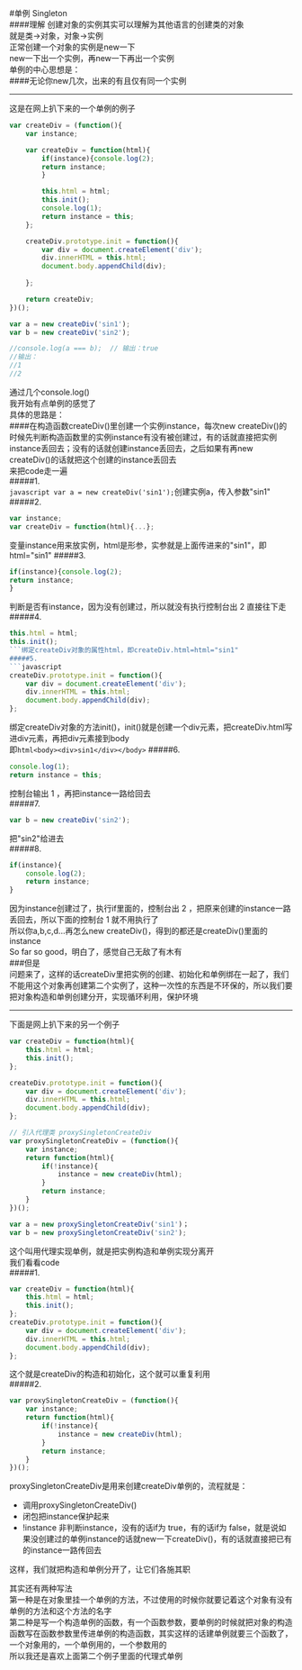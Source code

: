 #单例 Singleton  
####理解
创建对象的实例其实可以理解为其他语言的创建类的对象  
就是类->对象，对象->实例  
正常创建一个对象的实例是new一下  
new一下出一个实例，再new一下再出一个实例  
单例的中心思想是：  
####无论你new几次，出来的有且仅有同一个实例  
****
这是在网上扒下来的一个单例的例子
```javascript
var createDiv = (function(){
	var instance;

	var createDiv = function(html){
		if(instance){console.log(2);
		return instance;
		}

		this.html = html;
		this.init();
		console.log(1);
		return instance = this;
	};

	createDiv.prototype.init = function(){
		var div = document.createElement('div');
		div.innerHTML = this.html;
		document.body.appendChild(div);
		
	};

	return createDiv;
})();

var a = new createDiv('sin1');
var b = new createDiv('sin2');

//console.log(a === b);  // 输出：true
//输出：
//1
//2
```
通过几个console.log()  
我开始有点单例的感觉了  
具体的思路是：  
####在构造函数createDiv()里创建一个实例instance，每次new createDiv()的时候先判断构造函数里的实例instance有没有被创建过，有的话就直接把实例instance丢回去；没有的话就创建instance丢回去，之后如果有再new createDiv()的话就把这个创建的instance丢回去  
来把code走一遍  
#####1.  
```javascript var a = new createDiv('sin1');```创建实例a，传入参数"sin1"  
#####2.
```javascript
var instance;
var createDiv = function(html){...};
```  
变量instance用来放实例，html是形参，实参就是上面传进来的"sin1"，即html="sin1"
#####3.  
```javascript  
if(instance){console.log(2);  
return instance;  
}
```  
判断是否有instance，因为没有创建过，所以就没有执行控制台出 2 直接往下走  
#####4.
```javascript
this.html = html;
this.init();
```绑定createDiv对象的属性html，即createDiv.html=html="sin1"
#####5.
```javascript
createDiv.prototype.init = function(){
	var div = document.createElement('div');
	div.innerHTML = this.html;
	document.body.appendChild(div);
};
```  
绑定createDiv对象的方法init()，init()就是创建一个div元素，把createDiv.html写进div元素，再把div元素接到body  
即```html<body><div>sin1</div></body>```
#####6.  
```javascript
console.log(1);
return instance = this;
```  
控制台输出 1 ，再把instance一路给回去  
#####7.  
```javascript
var b = new createDiv('sin2');
```  
把"sin2"给进去  
#####8.
```javascript
if(instance){
	console.log(2);
	return instance;
}
```  
因为instance创建过了，执行if里面的，控制台出 2 ，把原来创建的instance一路丢回去，所以下面的控制台 1 就不用执行了  
所以你a,b,c,d...再怎么new createDiv()，得到的都还是createDiv()里面的instance  
So far so good，明白了，感觉自己无敌了有木有  
###但是  
问题来了，这样的话createDiv里把实例的创建、初始化和单例绑在一起了，我们不能用这个对象再创建第二个实例了，这种一次性的东西是不环保的，所以我们要把对象构造和单例创建分开，实现循环利用，保护环境  
****
下面是网上扒下来的另一个例子  
```javascript
var createDiv = function(html){
	this.html = html;
	this.init();
};

createDiv.prototype.init = function(){
	var div = document.createElement('div');
	div.innerHTML = this.html;
	document.body.appendChild(div);
};

// 引入代理类 proxySingletonCreateDiv
var proxySingletonCreateDiv = (function(){
	var instance;
	return function(html){
		if(!instance){
			instance = new createDiv(html);
		}
		return instance;
	}
})();

var a = new proxySingletonCreateDiv('sin1')；
var b = new proxySingletonCreateDiv('sin2');
```
这个叫用代理实现单例，就是把实例构造和单例实现分离开  
我们看看code  
#####1.  
```javascript
var createDiv = function(html){
	this.html = html;
	this.init();
};
createDiv.prototype.init = function(){
	var div = document.createElement('div');
	div.innerHTML = this.html;
	document.body.appendChild(div);
};
```
这个就是createDiv的构造和初始化，这个就可以重复利用  
#####2.
```javascript
var proxySingletonCreateDiv = (function(){
	var instance;
	return function(html){
		if(!instance){
			instance = new createDiv(html);
		}
		return instance;
	}
})();
```
proxySingletonCreateDiv是用来创建createDiv单例的，流程就是：  
* 调用proxySingletonCreateDiv()  
* 闭包把instance保护起来  
* !instance 非判断instance，没有的话if为 true，有的话if为 false，就是说如果没创建过的单例instance的话就new一下createDiv()，有的话就直接把已有的instance一路传回去  
  
这样，我们就把构造和单例分开了，让它们各施其职  
  
其实还有两种写法  
第一种是在对象里挂一个单例的方法，不过使用的时候你就要记着这个对象有没有单例的方法和这个方法的名字  
第二种是写一个构造单例的函数，有一个函数参数，要单例的时候就把对象的构造函数写在函数参数里传进单例的构造函数，其实这样的话建单例就要三个函数了，一个对象用的，一个单例用的，一个参数用的  
所以我还是喜欢上面第二个例子里面的代理式单例
